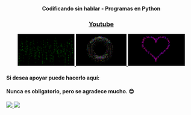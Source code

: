 <div align="center">
  
#### Codificando sin hablar - Programas en Python 


### [Youtube](https://youtube.com/magnoefren?sub_confirmation=1)

<a href='https://youtu.be/AAxijGx9_Pc' target='_blank'>
  <img width='30%' src='https://github.com/MagnoEfren/magnoefren/blob/main/images/video01.png' alt='Efecto Matrix con Python' />
</a>
<a href='https://youtu.be/10eDkXApcL0' target='_blank'>
  <img width='26.5%' src='https://github.com/MagnoEfren/no_talking_code/blob/main/Donut%20%203D/donut-ss.png' alt='GUI con PyQt5 - Arduino' />
</a>
<a href='https://youtu.be/8hVuD0ng364' target='_blank'>
  <img width='30%' src='https://github.com/MagnoEfren/no_talking_code/blob/main/Heart/heart-ss.png' alt='Aplicación android en Python con base de datos' />
</a>

</div>

#### Si desea apoyar puede hacerlo aquí:
#### Nunca es obligatorio, pero se agradece mucho. 😊
<a href="https://www.paypal.com/paypalme/magnoefren" target="_blank">
<img src="https://img.shields.io/badge/Paypal-151515?style=for-the-badge&logo=paypal&logoColor=black" target="_blank">
 
<a href="https://www.youtube.com/channel/UCBwN7Z5LWQAJ_6ueSEzDtGQ/join" target="_blank">
<img src="https://img.shields.io/badge/UNIRSE-0011aa?style=for-the-badge&logo=UNIRSE&logoColor=black" target="_blank">
